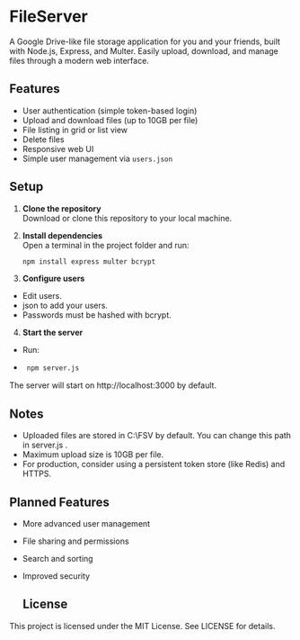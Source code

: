 # FileServer

A Google Drive-like file storage application for you and your friends, built with Node.js, Express, and Multer. Easily upload, download, and manage files through a modern web interface.

## Features

- User authentication (simple token-based login)
- Upload and download files (up to 10GB per file)
- File listing in grid or list view
- Delete files
- Responsive web UI
- Simple user management via `users.json`

## Setup

1. **Clone the repository**  
   Download or clone this repository to your local machine.

2. **Install dependencies**  
   Open a terminal in the project folder and run:
   ```bash
   npm install express multer bcrypt
   
3. **Configure users**
 - Edit users.
 - json to add your users.
 - Passwords must be hashed with bcrypt.

4. **Start the server**
- Run:
- ```bash
   npm server.js
  
The server will start on http://localhost:3000 by default.

## Notes
- Uploaded files are stored in C:\FSV by default. You can change this path in server.js .
- Maximum upload size is 10GB per file.
- For production, consider using a persistent token store (like Redis) and HTTPS.

## Planned Features
- More advanced user management
- File sharing and permissions
- Search and sorting
- Improved security

  ## License
This project is licensed under the MIT License. See LICENSE for details.
